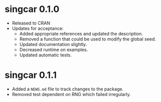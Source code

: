 # singcar 0.1.0

* Released to CRAN 
* Updates for acceptance:
  - Added appropriate references and updated the description.
  - Removed a function that could be used to modify the global seed.
  - Updated documentation slightly.
  - Decreased runtime on examples.
  - Updated automatic tests.

# singcar 0.1.1

* Added a `NEWS.md` file to track changes to the package.
* Removed test dependent on RNG which failed irregularly.
